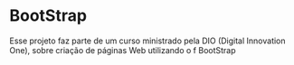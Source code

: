 # BootStrap
Esse projeto faz parte de um curso ministrado pela DIO (Digital Innovation One), sobre criação de páginas Web utilizando o f BootStrap
